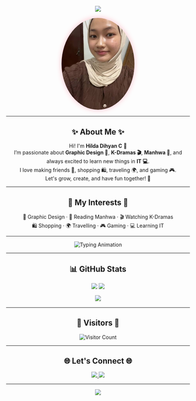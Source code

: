 <!-- Profile Banner -->
<p align="center">
  <img src="https://capsule-render.vercel.app/api?type=waving&color=ff69b4&height=200&section=header&text=Hi%20I'm%20Hilda!%20🌸&fontSize=45&fontColor=ffffff&animation=fadeIn&fontAlignY=40" />
</p>

<!-- Profile Photo -->
<p align="center">
  <img src="hield.jpg" alt="Hilda Dihyan C" width="200" style="border-radius:50%; box-shadow: 0px 0px 15px pink;">
</p>

---

<h2 align="center">✨ About Me ✨</h2>

<p align="center">
Hi! I'm <b>Hilda Dihyan C</b> 💖<br>
I’m passionate about <b>Graphic Design 🎨</b>, <b>K-Dramas 🎬</b>, <b>Manhwa 📖</b>, and always excited to learn new things in <b>IT 💻</b>.<br>
I love making friends 🤝, shopping 🛍, traveling 🌍, and gaming 🎮.<br>
Let's grow, create, and have fun together! 🚀
</p>

---

<h2 align="center">💖 My Interests 💖</h2>

<p align="center">
🎨 Graphic Design · 📖 Reading Manhwa · 🎬 Watching K-Dramas <br>
🛍 Shopping · 🌍 Travelling · 🎮 Gaming · 💻 Learning IT  
</p>

---

<!-- Fun Typing Animation -->
<p align="center">
  <img src="https://readme-typing-svg.demolab.com?font=Fira+Code&weight=600&size=22&pause=1000&color=FF69B4&center=true&vCenter=true&width=550&lines=Welcome+to+my+GitHub+Profile!;Design+%2B+IT+%3D+My+Passion+💻🎨;K-Drama+%26+Manhwa+Fan+🌸;Let's+connect+and+be+friends!+🤝" alt="Typing Animation" />
</p>

---

<h2 align="center">📊 GitHub Stats</h2>

<p align="center">
  <img src="https://github-readme-stats.vercel.app/api?username=hildadc&show_icons=true&theme=tokyonight&hide_border=true&bg_color=0D1117&title_color=ff69b4&icon_color=ffb6c1" height="165"/>
  <img src="https://github-readme-streak-stats.herokuapp.com/?user=hildadc&theme=tokyonight&hide_border=true&background=0D1117&ring=ff69b4&fire=ff69b4&currStreakLabel=ff69b4" height="165"/>
</p>

<p align="center">
  <img src="https://github-profile-summary-cards.vercel.app/api/cards/profile-details?username=hildadc&theme=tokyonight" />
</p>

---

<h2 align="center">🌸 Visitors 🌸</h2>

<p align="center">
  <img src="https://komarev.com/ghpvc/?username=hildadc&style=for-the-badge&color=ff69b4&label=PROFILE+VIEWS" alt="Visitor Count" />
</p>

---

<h2 align="center">🌐 Let's Connect 🌐</h2>

<p align="center">
  <a href="https://www.tiktok.com/@byeonel" target="_blank">
    <img src="https://img.shields.io/badge/TikTok-000000?style=for-the-badge&logo=tiktok&logoColor=white"/>
  </a>
  <a href="https://www.instagram.com/hlddhyn" target="_blank">
    <img src="https://img.shields.io/badge/Instagram-ff69b4?style=for-the-badge&logo=instagram&logoColor=white"/>
  </a>
</p>

---

<!-- Footer Banner -->
<p align="center">
  <img src="https://capsule-render.vercel.app/api?type=waving&color=ff69b4&height=120&section=footer"/>
</p>
